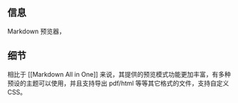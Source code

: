 ## 信息

Markdown 预览器，

## 细节

相比于 [[Markdown All in One]] 来说，其提供的预览模式功能更加丰富，有多种预设的主题可以使用，并且支持导出 pdf/html 等等其它格式的文件，支持自定义 CSS。